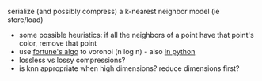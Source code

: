 
serialize (and possibly compress) a k-nearest neighbor model (ie store/load)
- some possible heuristics: if all the neighbors of a point have that point's color, remove that point
- use [fortune's algo](https://en.wikipedia.org/wiki/Fortune%27s_algorithm) to voronoi (n log n) - also [in python](https://github.com/jansonh/Voronoi)
- lossless vs lossy compressions?
- is knn appropriate when high dimensions? reduce dimensions first?
